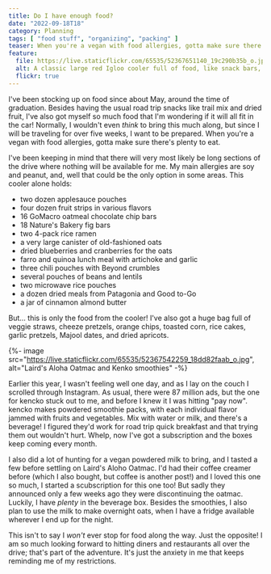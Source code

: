 ```yaml
---
title: Do I have enough food?
date: "2022-09-18T18"
category: Planning
tags: [ "food stuff", "organizing", "packing" ]
teaser: When you're a vegan with food allergies, gotta make sure there's plenty to eat.
feature:
  file: https://live.staticflickr.com/65535/52367651140_19c290b35b_o.jpg
  alt: A classic large red Igloo cooler full of food, like snack bars, oatmeal, and meal pouches. There is very little room left in the cooler.
  flickr: true
---
```


I've been stocking up on food since about May, around the time of graduation. Besides having the usual road trip snacks like trail mix and dried fruit, I've also got myself so much food that I'm wondering if it will all fit in the car! Normally, I wouldn't even _think_ to bring this much along, but since I will be traveling for over five weeks, I want to be prepared. When you're a vegan with food allergies, gotta make sure there's plenty to eat.

I've been keeping in mind that there will very most likely be long sections of the drive where nothing will be available for me. My main allergies are soy and peanut, and, well that could be the only option in some areas. This cooler alone holds:

- two dozen applesauce pouches
- four dozen fruit strips in various flavors
- 16 GoMacro oatmeal chocolate chip bars
- 18 Nature's Bakery fig bars
- two 4-pack rice ramen
- a very large canister of old-fashioned oats
- dried blueberries and cranberries for the oats
- farro and quinoa lunch meal with artichoke and garlic
- three chili pouches with Beyond crumbles
- several pouches of beans and lentils
- two microwave rice pouches
- a dozen dried meals from Patagonia and Good to-Go
- a jar of cinnamon almond butter

But... this is only the food from the cooler! I've also got a huge bag full of veggie straws, cheeze pretzels, orange chips, toasted corn, rice cakes, garlic pretzels, Majool dates, and dried apricots.

{%- image src="https://live.staticflickr.com/65535/52367542259_18dd82faab_o.jpg", alt="Laird's Aloha Oatmac and Kenko smoothies" -%}

Earlier this year, I wasn't feeling well one day, and as I lay on the couch I scrolled through Instagram. As usual, there were 87 million ads, but the one for kencko stuck out to me, and before I knew it I was hitting "pay now". kencko makes powdered smoothie packs, with each individual flavor jammed with fruits and vegetables. Mix with water or milk, and there's a beverage! I figured they'd work for road trip quick breakfast and that trying them out wouldn't hurt. Whelp, now I've got a subscription and the boxes keep coming every month.

I also did a lot of hunting for a vegan powdered milk to bring, and I tasted a few before settling on Laird's Aloho Oatmac. I'd had their coffee creamer before (which I also bought, but coffee is another post!) and I loved this one so much, I started a scubscription for this one too! But sadly they announced only a few weeks ago they were discontinuing the oatmac. Luckily, I have _plenty_ in the beverage box. Besides the smoothies, I also plan to use the milk to make overnight oats, when I have a fridge available wherever I end up for the night.

This isn't to say I _won't_ ever stop for food along the way. Just the opposite! I am so much looking forward to hitting diners and restaurants all over the drive; that's part of the adventure. It's just the anxiety in me that keeps reminding me of my restrictions.
